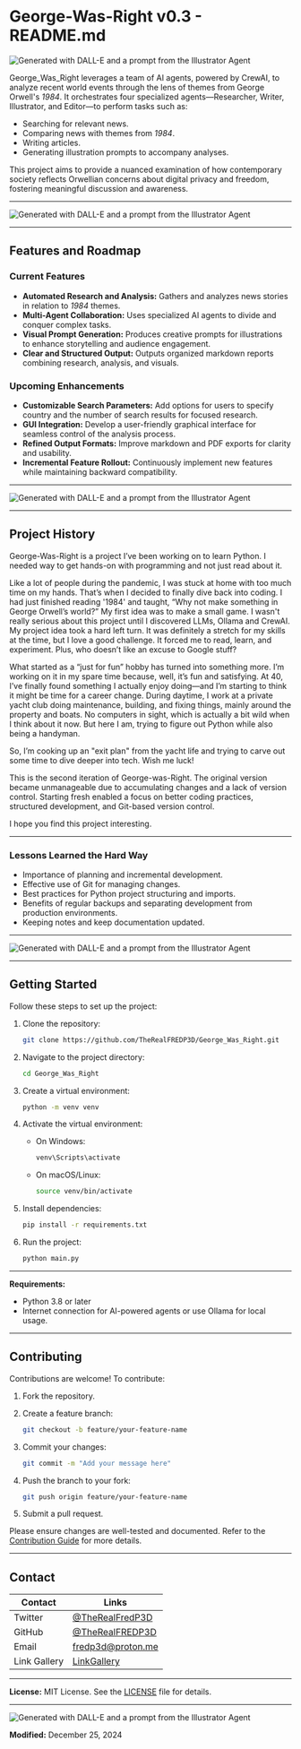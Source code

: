 # George-Was-Right v0.3 - README.md

![Generated with DALL-E and a prompt from the Illustrator Agent](images/Header.png)

George_Was_Right leverages a team of AI agents, powered by CrewAI, to analyze recent world events through the lens of themes from George Orwell's *1984*. It orchestrates four specialized agents—Researcher, Writer, Illustrator, and Editor—to perform tasks such as:

- Searching for relevant news.
- Comparing news with themes from *1984*.
- Writing articles.
- Generating illustration prompts to accompany analyses.

This project aims to provide a nuanced examination of how contemporary society reflects Orwellian concerns about digital privacy and freedom, fostering meaningful discussion and awareness.

---

![Generated with DALL-E and a prompt from the Illustrator Agent](images/illustration-under-surveillance-camera.jpg)

---

## Features and Roadmap

### Current Features

- **Automated Research and Analysis:** Gathers and analyzes news stories in relation to *1984* themes.
- **Multi-Agent Collaboration:** Uses specialized AI agents to divide and conquer complex tasks.
- **Visual Prompt Generation:** Produces creative prompts for illustrations to enhance storytelling and audience engagement.
- **Clear and Structured Output:** Outputs organized markdown reports combining research, analysis, and visuals.

### Upcoming Enhancements

- **Customizable Search Parameters:** Add options for users to specify country and the number of search results for focused research.
- **GUI Integration:** Develop a user-friendly graphical interface for seamless control of the analysis process.
- **Refined Output Formats:** Improve markdown and PDF exports for clarity and usability.
- **Incremental Feature Rollout:** Continuously implement new features while maintaining backward compatibility.

---

![Generated with DALL-E and a prompt from the Illustrator Agent](images/the-eye-telescreen.jpg)

---

## Project History

George-Was-Right is a project I’ve been working on to learn Python. I needed  way to get hands-on with programming and not just read about it.

Like a lot of people during the pandemic, I was stuck at home with too much time on my hands. That’s when I decided to finally dive back into coding. I had just finished reading '1984' and taught, “Why not make something in George Orwell’s world?” My first idea was to make a small game. I wasn't really serious about this project until I discovered LLMs, Ollama and CrewAI. My project idea took a hard left turn. It was definitely a stretch for my skills at the time, but I love a good challenge. It forced me to read, learn, and experiment. Plus, who doesn’t like an excuse to Google stuff?

What started as a “just for fun” hobby has turned into something more. I’m working on it in my spare time because, well, it’s fun and satisfying. At 40, I’ve finally found something I actually enjoy doing—and I’m starting to think it might be time for a career change. During daytime, I work at a private yacht club doing maintenance, building, and fixing things, mainly around the property and boats. No computers in sight, which is actually a bit wild when I think about it now. But here I am, trying to figure out Python while also being a handyman.

So, I’m cooking up an "exit plan" from the yacht life and trying to carve out some time to dive deeper into tech. Wish me luck!

This is the second iteration of George-was-Right. The original version became unmanageable due to accumulating changes and a lack of version control. Starting fresh enabled a focus on better coding practices, structured development, and Git-based version control.

I hope you find this project interesting.

---

### Lessons Learned the Hard Way

- Importance of planning and incremental development.
- Effective use of Git for managing changes.
- Best practices for Python project structuring and imports.
- Benefits of regular backups and separating development from production environments.
- Keeping notes and keep documentation updated.

---

![Generated with DALL-E and a prompt from the Illustrator Agent](images\ministry-of-truth-soviet-touch.jpg)

---

## Getting Started

Follow these steps to set up the project:

1. Clone the repository:

   ```bash
   git clone https://github.com/TheRealFREDP3D/George_Was_Right.git
   ```

2. Navigate to the project directory:

   ```bash
   cd George_Was_Right
   ```

3. Create a virtual environment:

   ```bash
   python -m venv venv
   ```

4. Activate the virtual environment:
   - On Windows:

     ```bash
     venv\Scripts\activate
     ```

   - On macOS/Linux:

     ```bash
     source venv/bin/activate
     ```

5. Install dependencies:

   ```bash
   pip install -r requirements.txt
   ```

6. Run the project:

   ```bash
   python main.py
   ```

---

**Requirements:**

- Python 3.8 or later
- Internet connection for AI-powered agents or use Ollama for local usage.

---

## Contributing

Contributions are welcome! To contribute:

1. Fork the repository.
2. Create a feature branch:

   ```bash
   git checkout -b feature/your-feature-name
   ```

3. Commit your changes:

   ```bash
   git commit -m "Add your message here"
   ```

4. Push the branch to your fork:

   ```bash
   git push origin feature/your-feature-name
   ```

5. Submit a pull request.

Please ensure changes are well-tested and documented. Refer to the [Contribution Guide](CONTRIBUTING.md) for more details.

---

## Contact

| **Contact**        | **Links**                                                             |
|--------------------|-----------------------------------------------------------------------|
| Twitter            | [@TheRealFredP3D](https://twitter.com/TheRealFredP3D)                 |
| GitHub             | [@TheRealFREDP3D](https://github.com/TheRealFREDP3D)                  |
| Email              | [fredp3d@proton.me](mailto:fredp3d@proton.me)                         |
| Link Gallery       | [LinkGallery](http://link.gallery/therealfredp3d)                     |

---

**License:** MIT License. See the [LICENSE](LICENSE) file for details.  

---

![Generated with DALL-E and a prompt from the Illustrator Agent](images/big-brother-is-watching.jpg)

**Modified:** December 25, 2024

